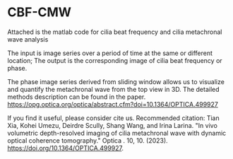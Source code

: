 # CBF-CMW
Attached is the matlab code for cilia beat frequency and cilia metachronal wave analysis

The input is image series over a period of time at the same or different location; The output is the corresponding image of cilia beat frequency or phase.

The phase image series derived from sliding window allows us to visualize and quantify the metachronal wave from the top view in 3D. The detailed methods description can be found in the paper. https://opg.optica.org/optica/abstract.cfm?doi=10.1364/OPTICA.499927

If you find it useful, please consider cite us. Recommended citation: Tian Xia, Kohei Umezu, Deirdre Scully, Shang Wang, and Irina Larina. "In vivo volumetric depth-resolved imaging of cilia metachronal wave with dynamic optical coherence tomography." Optica . 10, 10. (2023). https://doi.org/10.1364/OPTICA.499927.
